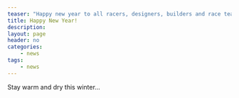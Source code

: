 ```yaml
---
teaser: "Happy new year to all racers, designers, builders and race teams-to-be...."
title: Happy New Year!
description:
layout: page
header: no
categories:
    - news
tags:
    - news
---
```


Stay warm and dry this winter...
